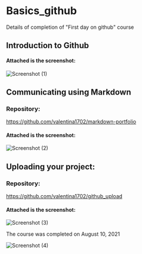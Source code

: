 # Basics_github
Details of completion of "First day on github" course

## Introduction to Github

#### Attached is the screenshot:
![Screenshot (1)](https://user-images.githubusercontent.com/63582428/130528462-04f31e68-94c3-440d-95f9-1dd425cca293.png)

## Communicating using Markdown
### Repository:
https://github.com/valentina1702/markdown-portfolio

#### Attached is the screenshot:
![Screenshot (2)](https://user-images.githubusercontent.com/63582428/130528665-42b792b7-328b-43e9-98ff-7618a6e89971.png)

## Uploading your project:
### Repository:
https://github.com/valentina1702/github_upload


#### Attached is the screenshot:
![Screenshot (3)](https://user-images.githubusercontent.com/63582428/130528806-e8b24ac0-ff67-4f50-891a-c68f416348bb.png)


The course was completed on August 10, 2021

![Screenshot (4)](https://user-images.githubusercontent.com/63582428/130528880-3958867e-8442-443c-a4db-0adb7e14ac45.png)



